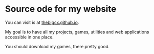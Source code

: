 # Source ode for my website

You can visit is at [thebigcx.github.io](https://thebigcx.github.io).

My goal is to have all my projects, games, utilities and web applications accessible in one place.

You should download my games, there pretty good.

